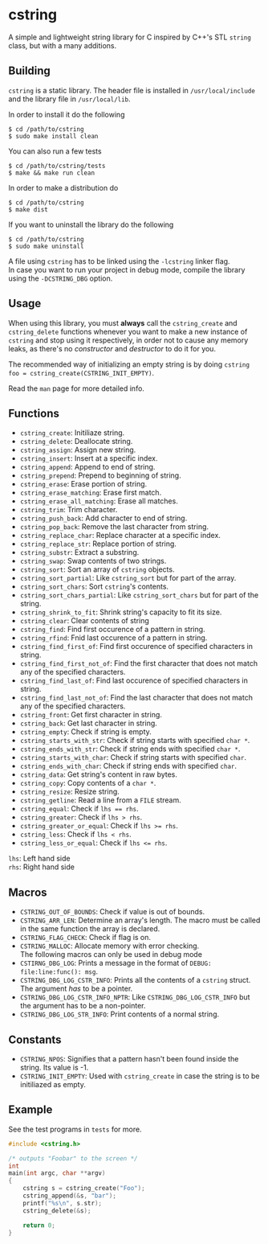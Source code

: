 # cstring

A simple and lightweight string library for C inspired by C++'s STL `string` class,
but with a many additions.

## Building

`cstring` is a static library. The header file is installed in `/usr/local/include` and
the library file in `/usr/local/lib`. 

In order to install it do the following
```shell
$ cd /path/to/cstring
$ sudo make install clean
```

You can also run a few tests
```shell
$ cd /path/to/cstring/tests
$ make && make run clean
```

In order to make a distribution do
```shell
$ cd /path/to/cstring
$ make dist
```

If you want to uninstall the library do the following
```shell
$ cd /path/to/cstring
$ sudo make uninstall
```

A file using `cstring` has to be linked using the `-lcstring` linker flag.  
In case you want to run your project in debug mode, compile the library using the `-DCSTRING_DBG` option.

## Usage

When using this library, you must **always** call the `cstring_create` and `cstring_delete` 
functions whenever you want to make a new instance of `cstring` and stop using it respectively,
in order not to cause any memory leaks, as there's no *constructor* and *destructor* to do it for you.  

The recommended way of initializing an empty string is by doing `cstring foo = cstring_create(CSTRING_INIT_EMPTY)`.  

Read the `man` page for more detailed info.

## Functions

* `cstring_create`: Initiliaze string.
* `cstring_delete`: Deallocate string.
* `cstring_assign`: Assign new string.
* `cstring_insert`: Insert at a specific index.
* `cstring_append`: Append to end of string.
* `cstring_prepend`: Prepend to beginning of string.
* `cstring_erase`: Erase portion of string.
* `cstring_erase_matching`: Erase first match.
* `cstring_erase_all_matching`: Erase all matches.
* `cstring_trim`: Trim character.
* `cstring_push_back`: Add character to end of string.
* `cstring_pop_back`: Remove the last character from string.
* `cstring_replace_char`: Replace character at a specific index.
* `cstring_replace_str`: Replace portion of string.
* `cstring_substr`: Extract a substring.
* `cstring_swap`: Swap contents of two strings.
* `cstring_sort`: Sort an array of `cstring` objects.
* `cstring_sort_partial`: Like `cstring_sort` but for part of the array.
* `cstring_sort_chars`: Sort `cstring`'s contents.
* `cstring_sort_chars_partial`: Like `cstring_sort_chars` but for part of the string.
* `cstring_shrink_to_fit`: Shrink string's capacity to fit its size.
* `cstring_clear`: Clear contents of string
* `cstring_find`: Find first occurence of a pattern in string.
* `cstring_rfind`: Fnid last occurence of a pattern in string.
* `cstring_find_first_of`: Find first occurence of specified characters in string.
* `cstring_find_first_not_of`: Find the first character that does not match any of the specified characters.
* `cstring_find_last_of`: Find last occurence of specified characters in string.
* `cstring_find_last_not_of`: Find the last character that does not match any of the specified characters.
* `cstring_front`: Get first character in string.
* `cstring_back`: Get last character in string.
* `cstring_empty`: Check if string is empty.
* `cstring_starts_with_str`: Check if string starts with specified `char *`.
* `cstring_ends_with_str`: Check if string ends with specified `char *`.
* `cstring_starts_with_char`: Check if string starts with specified `char`.
* `cstring_ends_with_char`: Check if string ends with specified `char`.
* `cstring_data`: Get string's content in raw bytes.
* `cstring_copy`: Copy contents of a `char *`.
* `cstring_resize`: Resize string.
* `cstring_getline`: Read a line from a `FILE` stream.
* `cstring_equal`: Check if `lhs == rhs`.
* `cstring_greater`: Check if `lhs > rhs`.
* `cstring_greater_or_equal`: Check if `lhs >= rhs`.
* `cstring_less`: Check if `lhs < rhs`.
* `cstring_less_or_equal`: Check if `lhs <= rhs`.

`lhs`: Left hand side  
`rhs`: Right hand side

## Macros

* `CSTRING_OUT_OF_BOUNDS`: Check if value is out of bounds.
* `CSTRING_ARR_LEN`: Determine an array's length. The macro must be called in the same function the array is declared.
* `CSTRING_FLAG_CHECK`: Check if flag is on.
* `CSTRING_MALLOC`: Allocate memory with error checking.  
The following macros can only be used in debug mode
* `CSTIRNG_DBG_LOG`: Prints a message in the format of `DEBUG: file:line:func(): msg`.
* `CSTRING_DBG_LOG_CSTR_INFO`: Prints all the contents of a `cstring` struct. The argument *has* to be a pointer.
* `CSTRING_DBG_LOG_CSTR_INFO_NPTR`: Like `CSTRING_DBG_LOG_CSTR_INFO` but the argument has to be a non-pointer.
* `CSTRING_DBG_LOG_STR_INFO`: Print contents of a normal string.

## Constants

* `CSTRING_NPOS`: Signifies that a pattern hasn't been found inside the string. Its value is -1.
* `CSTRING_INIT_EMPTY`: Used with `cstring_create` in case the string is to be initiliazed as empty.

## Example

See the test programs in `tests` for more.

```c
#include <cstring.h>

/* outputs "Foobar" to the screen */
int
main(int argc, char **argv)
{
    cstring s = cstring_create("Foo");
    cstring_append(&s, "bar");
    printf("%s\n", s.str);
    cstring_delete(&s);

    return 0;
}
```
